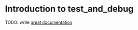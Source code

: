 # Introduction to test_and_debug

TODO: write [great documentation](http://jacobian.org/writing/what-to-write/)
